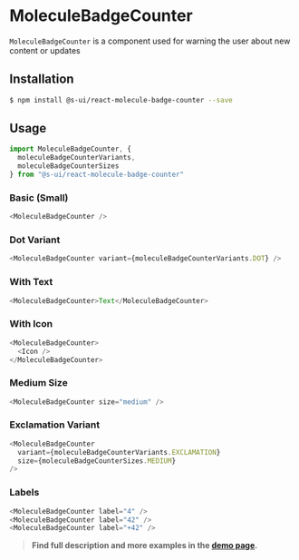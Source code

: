 # MoleculeBadgeCounter

`MoleculeBadgeCounter` is a component used for warning the user about new content or updates

## Installation

```sh
$ npm install @s-ui/react-molecule-badge-counter --save
```

## Usage

```js
import MoleculeBadgeCounter, {
  moleculeBadgeCounterVariants,
  moleculeBadgeCounterSizes
} from "@s-ui/react-molecule-badge-counter"
```

### Basic (Small)

```js
<MoleculeBadgeCounter />
```

### Dot Variant

```js
<MoleculeBadgeCounter variant={moleculeBadgeCounterVariants.DOT} />
```

### With Text

```js
<MoleculeBadgeCounter>Text</MoleculeBadgeCounter>
```

### With Icon

```js
<MoleculeBadgeCounter>
  <Icon />
</MoleculeBadgeCounter>
```

### Medium Size

```js
<MoleculeBadgeCounter size="medium" />
```

### Exclamation Variant

```js
<MoleculeBadgeCounter
  variant={moleculeBadgeCounterVariants.EXCLAMATION}
  size={moleculeBadgeCounterSizes.MEDIUM}
/>
```

### Labels

```js
<MoleculeBadgeCounter label="4" />
<MoleculeBadgeCounter label="42" />
<MoleculeBadgeCounter label="+42" />
```

> **Find full description and more examples in the [demo page](https://sui-components.now.sh/workbench/molecule/badgeCounter).**
